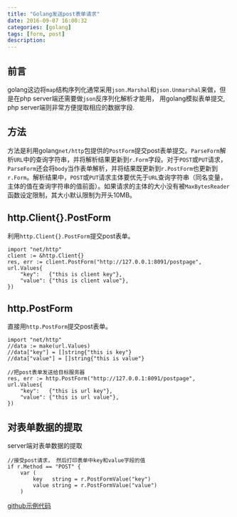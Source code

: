 ```yaml
---
title: "Golang发送post表单请求"
date: 2016-09-07 16:00:32
categories: [golang]
tags: [form, post]
description:
---
```


##  前言   
golang这边将`map`结构序列化通常采用`json.Marshal`和`json.Unmarshal`来做，但是在php server端还需要做`json`反序列化解析才能用， 用golang模拟表单提交, php server端则非常方便提取相应的数据字段. 
<!--more-->

## 方法

方法是利用golang`net/http`包提供的`PostForm`提交post表单提交。`ParseForm`解析`URL`中的查询字符串，并将解析结果更新到`r.Form`字段。对于`POST`或`PUT`请求，`ParseForm`还会将`body`当作表单解析，并将结果既更新到`r.PostForm`也更新到`r.Form`。解析结果中，`POST`或`PUT`请求主体要优先于`URL`查询字符串（同名变量，主体的值在查询字符串的值前面）。如果请求的主体的大小没有被`MaxBytesReader`函数设定限制，其大小默认限制为开头10MB。

## http.Client{}.PostForm

利用`http.Client{}.PostForm`提交post表单。

```golang
import "net/http"
client := &http.Client{}
res, err := client.PostForm("http://127.0.0.1:8091/postpage", url.Values{
	"key":   {"this is client key"},
	"value": {"this is client value"},
})
```

## http.PostForm

直接用`http.PostForm`提交post表单。

```golang
import "net/http"
//data := make(url.Values)
//data["key"] = []string{"this is key"}
//data["value"] = []string{"this is value"}

//把post表单发送给目标服务器
res, err := http.PostForm("http://127.0.0.1:8091/postpage", url.Values{
	"key":   {"this is url key"},
	"value": {"this is url value"},
})
```

## 对表单数据的提取
server端对表单数据的提取
```golang
//接受post请求， 然后打印表单中key和value字段的值
if r.Method == "POST" {
	var (
		key   string = r.PostFormValue("key")
		value string = r.PostFormValue("value")
	)
```

[github示例代码](https://github.com/researchlab/golearning/tree/master/postform)
